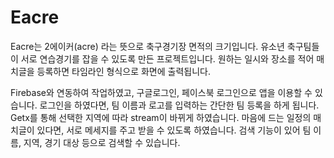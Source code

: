 # Eacre

Eacre는 2에이커(acre) 라는 뜻으로 축구경기장 면적의 크기입니다.
유소년 축구팀들이 서로 연습경기를 잡을 수 있도록 만든 프로젝트입니다.
원하는 일시와 장소를 적어 매치글을 등록하면 타임라인 형식으로 화면에 출력됩니다.

Firebase와 연동하여 작업하였고, 구글로그인, 페이스북 로그인으로 앱을 이용할 수 있습니다.
로그인을 하였다면, 팀 이름과 로고를 입력하는 간단한 팀 등록을 하게 됩니다.
Getx를 통해 선택한 지역에 따라 stream이 바뀌게 하였습니다.
마음에 드는 일정의 매치글이 있다면, 서로 메세지를 주고 받을 수 있도록 하였습니다.
검색 기능이 있어 팀 이름, 지역, 경기 대상 등으로 검색할 수 있습니다.
